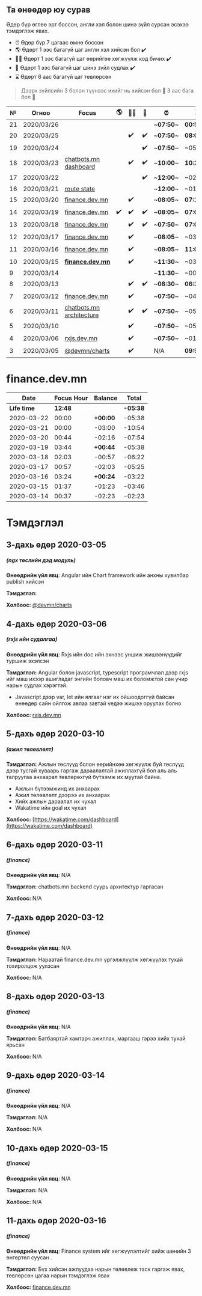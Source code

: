 ## Та өнөөдөр юу сурав

Өдөр бүр өглөө эрт боссон, англи хэл болон шинэ зүйл сурсан эсэхээ тэмдэглэж явах.

- :alarm_clock: Өдөр бүр 7 цагаас өмнө боссон
- :earth_americas: Өдөрт 1 ээс багагүй цаг англи хэл хийсэн бол :heavy_check_mark:
- :man_technologist: Өдөрт 1 ээс багагүй цаг өөрийгөө хөгжүүлж код бичих :heavy_check_mark:
- :open_book: Өдөрт 1 ээс багагүй цаг шинэ зүйл судлах :heavy_check_mark:
- :hourglass: Өдөрт 6 аас багагүй цаг төвлөрсөн

> Дээрх зүйлсийн 3 болон түүнээс ихийг нь хийсэн бол :triangular_flag_on_post: 3 аас бага бол :poop:

| №   | Огноо      | Focus                                               | :earth_americas:   | :man_technologist: | :open_book:        | :alarm_clock: | :hourglass: |                           |
| --- | ---------- | --------------------------------------------------- | ------------------ | ------------------ | ------------------ | ------------- | ----------- | ------------------------- |
| 21  | 2020/03/26 |                                                     |                    |                    |                    | ~**07:50**~   | **00:53**   | :poop:                    |
| 20  | 2020/03/25 |                                                     |                    | :heavy_check_mark: | :heavy_check_mark: | ~**07:50**~   | **08:08**   | :triangular_flag_on_post: |
| 19  | 2020/03/24 |                                                     |                    |                    | :heavy_check_mark: | ~**07:50**~   | ~05:53~     | :poop:                    |
| 18  | 2020/03/23 | [chatbots.mn dashboard](#6-дахь-өдөр-2020-03-11)    |                    | :heavy_check_mark: | :heavy_check_mark: | ~**10:00**~   | **10:26**   | :triangular_flag_on_post: |
| 17  | 2020/03/22 |                                                     |                    |                    | :heavy_check_mark: | ~**12:00**~   | ~02:10~     | :poop:                    |
| 16  | 2020/03/21 | [route state](#16-дахь-өдөр-2020-03-21)             |                    |                    |                    | ~**12:00**~   | ~01:43~     | :poop:                    |
| 15  | 2020/03/20 | [finance.dev.mn](#15-дахь-өдөр-2020-03-20)          |                    | :heavy_check_mark: |                    | ~**08:05**~   | **07:17**   | :poop:                    |
| 14  | 2020/03/19 | [finance.dev.mn](#14-дахь-өдөр-2020-03-19)          | :heavy_check_mark: | :heavy_check_mark: | :heavy_check_mark: | ~**08:05**~   | **07:08**   | :triangular_flag_on_post: |
| 13  | 2020/03/18 | [finance.dev.mn](#13-дахь-өдөр-2020-03-18)          |                    | :heavy_check_mark: | :heavy_check_mark: | ~**07:50**~   | **07:01**   | :triangular_flag_on_post: |
| 12  | 2020/03/17 | [finance.dev.mn](#12-дахь-өдөр-2020-03-17)          |                    | :heavy_check_mark: |                    | ~**08:05**~   | ~03:42~     | :poop:                    |
| 11  | 2020/03/16 | [finance.dev.mn](#11-дахь-өдөр-2020-03-16)          |                    | :heavy_check_mark: |                    | ~**08:05**~   | **11:08**   | :poop:                    |
| 10  | 2020/03/15 | [**finance.dev.mn**](#10-дахь-өдөр-2020-03-15)      |                    | :heavy_check_mark: |                    | ~**11:30**~   | ~03:12~     | :poop:                    |
| 9   | 2020/03/14 |                                                     |                    |                    |                    | ~**11:30**~   | ~00:37~     | :poop:                    |
| 8   | 2020/03/13 |                                                     |                    | :heavy_check_mark: | :heavy_check_mark: | ~**08:30**~   | **06:32**   | :triangular_flag_on_post: |
| 7   | 2020/03/12 | [finance.dev.mn](#7-дахь-өдөр-2020-03-12)           |                    | :heavy_check_mark: |                    | ~**07:50**~   | ~04:09~     | :poop:                    |
| 6   | 2020/03/11 | [chatbots.mn architecture](#6-дахь-өдөр-2020-03-11) |                    | :heavy_check_mark: | :heavy_check_mark: | ~**07:50**~   | ~05:39~     | :poop:                    |
| 5   | 2020/03/10 |                                                     |                    | :heavy_check_mark: |                    | ~**07:50**~   | ~05:55~     | :poop:                    |
| 4   | 2020/03/06 | [rxjs.dev.mn](#4-дахь-өдөр-2020-03-06)              |                    | :heavy_check_mark: |                    | ~**07:50**~   | ~01:09~     | :poop:                    |
| 3   | 2020/03/05 | [@devmn/charts](#3-дахь-өдөр-2020-03-05)            |                    | :heavy_check_mark: |                    | N/A           | **09:55**   | :triangular_flag_on_post: |

# finance.dev.mn

| Date          | Focus Hour | Balance    | Total      |
| ------------- | ---------- | ---------- | ---------- |
| **Life time** | **12:48**  |            | **-05:38** |
| 2020-03-22    | 00:00      | **+00:00** | -05:38     |
| 2020-03-21    | 00:00      | -03:00     | -10:54     |
| 2020-03-20    | 00:44      | -02:16     | -07:54     |
| 2020-03-19    | 03:44      | **+00:44** | -05:38     |
| 2020-03-18    | 02:03      | -00:57     | -06:22     |
| 2020-03-17    | 00:57      | -02:03     | -05:25     |
| 2020-03-16    | 03:24      | **+00:24** | -03:22     |
| 2020-03-15    | 01:37      | -01:23     | -03:46     |
| 2020-03-14    | 00:37      | -02:23     | -02:23     |

# Тэмдэглэл

## 3-дахь өдөр 2020-03-05

##### (ngx төслийн дэд модуль)

**Өнөөдрийн үйл явц**: Angular ийн Chart framework ийн анхны хувилбар publish хийсэн

**Тэмдэглэл:**

**Холбоос:** [@devmn/charts](https://www.npmjs.com/package/@devmn/charts)

## 4-дахь өдөр 2020-03-06

##### (rxjs ийн судалгаа)

**Өнөөдрийн үйл явц**: Rxjs ийн doc ийн эхнээс уншиж жишээнүүдийг туршиж эхэлсэн

**Тэмдэглэл:** Angular болон javascript, typescript програмчлал дээр rxjs ийг маш ихээр ашигладаг энгийн боловч маш их боломжтой сан учир нарын судлах хэрэгтэй.

- Javascript дээр var, let ийн ялгааг нэг их ойшоодоггүй байсан өнөөдөр сайн ойлгож авлаа завтай үедээ жишээ оруулах болно

**Холбоос:** [rxjs.dev.mn](https://rxjs.dev.mn)

## 5-дахь өдөр 2020-03-10

##### (ажил төлөвлөлт)

**Тэмдэглэл:** Ажлын төслүүд болон өөрийнхөө хөгжүүлж буй төслүүд дээр тусгай хуваарь гаргаж дараалалтай ажиллахгүй бол аль аль талруугаа анхаарал төвлөрөхгүй бүтээмж их муутай байна.

- Ажлын бүтээмжинд их анхаарах
- Ажил төлөвлөлт дээрээ их анхаарах
- Хийх ажлын дараалал их чухал
- Wakatime ийн goal их чухал

**Холбоос:** [https://wakatime.com/dashboard](https://wakatime.com/dashboard)

## 6-дахь өдөр 2020-03-11

##### (finance)

**Өнөөдрийн үйл явц**: N/A

**Тэмдэглэл:** chatbots.mn backend суурь архитектур гаргасан

**Холбоос:** N/A

## 7-дахь өдөр 2020-03-12

##### (finance)

**Өнөөдрийн үйл явц**: N/A

**Тэмдэглэл:** Нараатай finance.dev.mn үргэлжлүүлж хөгжүүлэх тухай тохиролцож уулзсан

**Холбоос:** N/A

## 8-дахь өдөр 2020-03-13

##### (finance)

**Өнөөдрийн үйл явц**: N/A

**Тэмдэглэл:** Батбаяртай хамтарч ажиллах, маргааш гэрээ хийх тухай ярьсан

**Холбоос:** N/A

## 9-дахь өдөр 2020-03-14

##### (finance)

**Өнөөдрийн үйл явц**: N/A

**Тэмдэглэл:** N/A

**Холбоос:** N/A

## 10-дахь өдөр 2020-03-15

##### (finance)

**Өнөөдрийн үйл явц**: N/A

**Тэмдэглэл:** N/A

**Холбоос:** N/A

## 11-дахь өдөр 2020-03-16

##### (finance)

**Өнөөдрийн үйл явц**: Finance system ийг хөгжүүлэлтийг хийж шөнийн 3 өнгөртөл суусан .

**Тэмдэглэл:** Бүх хийсэн ажлуудаа нарын төлөвлөж таск гаргаж явах, төвлөрсөн цагаа нарын тэмдэглэж явах

**Холбоос:** [finance.dev.mn](http://finance.dev.mn)
